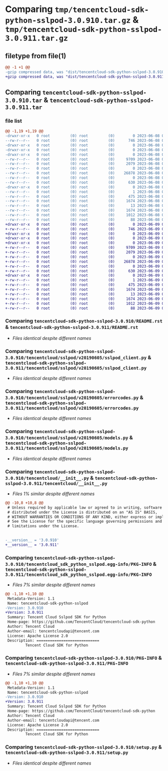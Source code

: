 # Comparing `tmp/tencentcloud-sdk-python-sslpod-3.0.910.tar.gz` & `tmp/tencentcloud-sdk-python-sslpod-3.0.911.tar.gz`

## filetype from file(1)

```diff
@@ -1 +1 @@
-gzip compressed data, was "dist/tencentcloud-sdk-python-sslpod-3.0.910.tar", last modified: Thu Jun  8 09:18:48 2023, max compression
+gzip compressed data, was "dist/tencentcloud-sdk-python-sslpod-3.0.911.tar", last modified: Fri Jun  9 02:26:35 2023, max compression
```

## Comparing `tencentcloud-sdk-python-sslpod-3.0.910.tar` & `tencentcloud-sdk-python-sslpod-3.0.911.tar`

### file list

```diff
@@ -1,19 +1,19 @@
-drwxr-xr-x   0 root         (0) root         (0)        0 2023-06-08 09:18:48.000000 tencentcloud-sdk-python-sslpod-3.0.910/
--rw-r--r--   0 root         (0) root         (0)      746 2023-06-08 09:18:48.000000 tencentcloud-sdk-python-sslpod-3.0.910/README.rst
-drwxr-xr-x   0 root         (0) root         (0)        0 2023-06-08 09:18:48.000000 tencentcloud-sdk-python-sslpod-3.0.910/tencentcloud/
-drwxr-xr-x   0 root         (0) root         (0)        0 2023-06-08 09:18:48.000000 tencentcloud-sdk-python-sslpod-3.0.910/tencentcloud/sslpod/
-drwxr-xr-x   0 root         (0) root         (0)        0 2023-06-08 09:18:48.000000 tencentcloud-sdk-python-sslpod-3.0.910/tencentcloud/sslpod/v20190605/
--rw-r--r--   0 root         (0) root         (0)     9709 2023-06-08 09:18:48.000000 tencentcloud-sdk-python-sslpod-3.0.910/tencentcloud/sslpod/v20190605/sslpod_client.py
--rw-r--r--   0 root         (0) root         (0)     2079 2023-06-08 09:18:48.000000 tencentcloud-sdk-python-sslpod-3.0.910/tencentcloud/sslpod/v20190605/errorcodes.py
--rw-r--r--   0 root         (0) root         (0)        0 2023-06-08 09:18:48.000000 tencentcloud-sdk-python-sslpod-3.0.910/tencentcloud/sslpod/v20190605/__init__.py
--rw-r--r--   0 root         (0) root         (0)    26878 2023-06-08 09:18:48.000000 tencentcloud-sdk-python-sslpod-3.0.910/tencentcloud/sslpod/v20190605/models.py
--rw-r--r--   0 root         (0) root         (0)        0 2023-06-08 09:18:48.000000 tencentcloud-sdk-python-sslpod-3.0.910/tencentcloud/sslpod/__init__.py
--rw-r--r--   0 root         (0) root         (0)      630 2023-06-08 09:18:48.000000 tencentcloud-sdk-python-sslpod-3.0.910/tencentcloud/__init__.py
-drwxr-xr-x   0 root         (0) root         (0)        0 2023-06-08 09:18:48.000000 tencentcloud-sdk-python-sslpod-3.0.910/tencentcloud_sdk_python_sslpod.egg-info/
--rw-r--r--   0 root         (0) root         (0)        1 2023-06-08 09:18:48.000000 tencentcloud-sdk-python-sslpod-3.0.910/tencentcloud_sdk_python_sslpod.egg-info/dependency_links.txt
--rw-r--r--   0 root         (0) root         (0)      475 2023-06-08 09:18:48.000000 tencentcloud-sdk-python-sslpod-3.0.910/tencentcloud_sdk_python_sslpod.egg-info/SOURCES.txt
--rw-r--r--   0 root         (0) root         (0)     1674 2023-06-08 09:18:48.000000 tencentcloud-sdk-python-sslpod-3.0.910/tencentcloud_sdk_python_sslpod.egg-info/PKG-INFO
--rw-r--r--   0 root         (0) root         (0)       13 2023-06-08 09:18:48.000000 tencentcloud-sdk-python-sslpod-3.0.910/tencentcloud_sdk_python_sslpod.egg-info/top_level.txt
--rw-r--r--   0 root         (0) root         (0)     1674 2023-06-08 09:18:48.000000 tencentcloud-sdk-python-sslpod-3.0.910/PKG-INFO
--rw-r--r--   0 root         (0) root         (0)     1012 2023-06-08 09:18:48.000000 tencentcloud-sdk-python-sslpod-3.0.910/setup.py
--rw-r--r--   0 root         (0) root         (0)       88 2023-06-08 09:18:48.000000 tencentcloud-sdk-python-sslpod-3.0.910/setup.cfg
+drwxr-xr-x   0 root         (0) root         (0)        0 2023-06-09 02:26:35.000000 tencentcloud-sdk-python-sslpod-3.0.911/
+-rw-r--r--   0 root         (0) root         (0)      746 2023-06-09 02:26:35.000000 tencentcloud-sdk-python-sslpod-3.0.911/README.rst
+drwxr-xr-x   0 root         (0) root         (0)        0 2023-06-09 02:26:35.000000 tencentcloud-sdk-python-sslpod-3.0.911/tencentcloud/
+drwxr-xr-x   0 root         (0) root         (0)        0 2023-06-09 02:26:35.000000 tencentcloud-sdk-python-sslpod-3.0.911/tencentcloud/sslpod/
+drwxr-xr-x   0 root         (0) root         (0)        0 2023-06-09 02:26:35.000000 tencentcloud-sdk-python-sslpod-3.0.911/tencentcloud/sslpod/v20190605/
+-rw-r--r--   0 root         (0) root         (0)     9709 2023-06-09 02:26:35.000000 tencentcloud-sdk-python-sslpod-3.0.911/tencentcloud/sslpod/v20190605/sslpod_client.py
+-rw-r--r--   0 root         (0) root         (0)     2079 2023-06-09 02:26:35.000000 tencentcloud-sdk-python-sslpod-3.0.911/tencentcloud/sslpod/v20190605/errorcodes.py
+-rw-r--r--   0 root         (0) root         (0)        0 2023-06-09 02:26:35.000000 tencentcloud-sdk-python-sslpod-3.0.911/tencentcloud/sslpod/v20190605/__init__.py
+-rw-r--r--   0 root         (0) root         (0)    26878 2023-06-09 02:26:35.000000 tencentcloud-sdk-python-sslpod-3.0.911/tencentcloud/sslpod/v20190605/models.py
+-rw-r--r--   0 root         (0) root         (0)        0 2023-06-09 02:26:35.000000 tencentcloud-sdk-python-sslpod-3.0.911/tencentcloud/sslpod/__init__.py
+-rw-r--r--   0 root         (0) root         (0)      630 2023-06-09 02:26:35.000000 tencentcloud-sdk-python-sslpod-3.0.911/tencentcloud/__init__.py
+drwxr-xr-x   0 root         (0) root         (0)        0 2023-06-09 02:26:35.000000 tencentcloud-sdk-python-sslpod-3.0.911/tencentcloud_sdk_python_sslpod.egg-info/
+-rw-r--r--   0 root         (0) root         (0)        1 2023-06-09 02:26:35.000000 tencentcloud-sdk-python-sslpod-3.0.911/tencentcloud_sdk_python_sslpod.egg-info/dependency_links.txt
+-rw-r--r--   0 root         (0) root         (0)      475 2023-06-09 02:26:35.000000 tencentcloud-sdk-python-sslpod-3.0.911/tencentcloud_sdk_python_sslpod.egg-info/SOURCES.txt
+-rw-r--r--   0 root         (0) root         (0)     1674 2023-06-09 02:26:35.000000 tencentcloud-sdk-python-sslpod-3.0.911/tencentcloud_sdk_python_sslpod.egg-info/PKG-INFO
+-rw-r--r--   0 root         (0) root         (0)       13 2023-06-09 02:26:35.000000 tencentcloud-sdk-python-sslpod-3.0.911/tencentcloud_sdk_python_sslpod.egg-info/top_level.txt
+-rw-r--r--   0 root         (0) root         (0)     1674 2023-06-09 02:26:35.000000 tencentcloud-sdk-python-sslpod-3.0.911/PKG-INFO
+-rw-r--r--   0 root         (0) root         (0)     1012 2023-06-09 02:26:35.000000 tencentcloud-sdk-python-sslpod-3.0.911/setup.py
+-rw-r--r--   0 root         (0) root         (0)       88 2023-06-09 02:26:35.000000 tencentcloud-sdk-python-sslpod-3.0.911/setup.cfg
```

### Comparing `tencentcloud-sdk-python-sslpod-3.0.910/README.rst` & `tencentcloud-sdk-python-sslpod-3.0.911/README.rst`

 * *Files identical despite different names*

### Comparing `tencentcloud-sdk-python-sslpod-3.0.910/tencentcloud/sslpod/v20190605/sslpod_client.py` & `tencentcloud-sdk-python-sslpod-3.0.911/tencentcloud/sslpod/v20190605/sslpod_client.py`

 * *Files identical despite different names*

### Comparing `tencentcloud-sdk-python-sslpod-3.0.910/tencentcloud/sslpod/v20190605/errorcodes.py` & `tencentcloud-sdk-python-sslpod-3.0.911/tencentcloud/sslpod/v20190605/errorcodes.py`

 * *Files identical despite different names*

### Comparing `tencentcloud-sdk-python-sslpod-3.0.910/tencentcloud/sslpod/v20190605/models.py` & `tencentcloud-sdk-python-sslpod-3.0.911/tencentcloud/sslpod/v20190605/models.py`

 * *Files identical despite different names*

### Comparing `tencentcloud-sdk-python-sslpod-3.0.910/tencentcloud/__init__.py` & `tencentcloud-sdk-python-sslpod-3.0.911/tencentcloud/__init__.py`

 * *Files 1% similar despite different names*

```diff
@@ -10,8 +10,8 @@
 # Unless required by applicable law or agreed to in writing, software
 # distributed under the License is distributed on an "AS IS" BASIS,
 # WITHOUT WARRANTIES OR CONDITIONS OF ANY KIND, either express or implied.
 # See the License for the specific language governing permissions and
 # limitations under the License.
 
 
-__version__ = '3.0.910'
+__version__ = '3.0.911'
```

### Comparing `tencentcloud-sdk-python-sslpod-3.0.910/tencentcloud_sdk_python_sslpod.egg-info/PKG-INFO` & `tencentcloud-sdk-python-sslpod-3.0.911/tencentcloud_sdk_python_sslpod.egg-info/PKG-INFO`

 * *Files 7% similar despite different names*

```diff
@@ -1,10 +1,10 @@
 Metadata-Version: 1.1
 Name: tencentcloud-sdk-python-sslpod
-Version: 3.0.910
+Version: 3.0.911
 Summary: Tencent Cloud Sslpod SDK for Python
 Home-page: https://github.com/TencentCloud/tencentcloud-sdk-python
 Author: Tencent Cloud
 Author-email: tencentcloudapi@tencent.com
 License: Apache License 2.0
 Description: ============================
         Tencent Cloud SDK for Python
```

### Comparing `tencentcloud-sdk-python-sslpod-3.0.910/PKG-INFO` & `tencentcloud-sdk-python-sslpod-3.0.911/PKG-INFO`

 * *Files 7% similar despite different names*

```diff
@@ -1,10 +1,10 @@
 Metadata-Version: 1.1
 Name: tencentcloud-sdk-python-sslpod
-Version: 3.0.910
+Version: 3.0.911
 Summary: Tencent Cloud Sslpod SDK for Python
 Home-page: https://github.com/TencentCloud/tencentcloud-sdk-python
 Author: Tencent Cloud
 Author-email: tencentcloudapi@tencent.com
 License: Apache License 2.0
 Description: ============================
         Tencent Cloud SDK for Python
```

### Comparing `tencentcloud-sdk-python-sslpod-3.0.910/setup.py` & `tencentcloud-sdk-python-sslpod-3.0.911/setup.py`

 * *Files identical despite different names*

